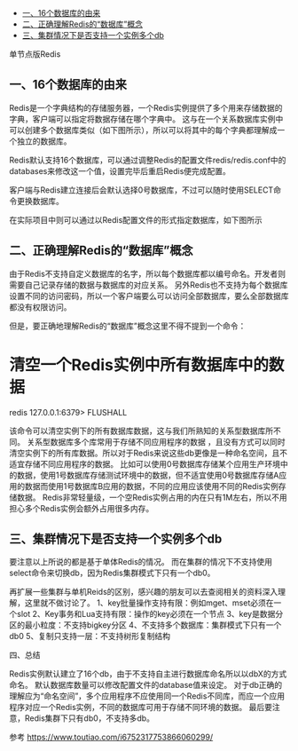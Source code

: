- [一、16个数据库的由来](#一、16个数据库的由来)
- [二、正确理解Redis的“数据库”概念](#二、正确理解Redis的“数据库”概念)
- [三、集群情况下是否支持一个实例多个db](#三、集群情况下是否支持一个实例多个db)


单节点版Redis

## 一、16个数据库的由来

Redis是一个字典结构的存储服务器，一个Redis实例提供了多个用来存储数据的字典，客户端可以指定将数据存储在哪个字典中。
这与在一个关系数据库实例中可以创建多个数据库类似（如下图所示），所以可以将其中的每个字典都理解成一个独立的数据库。

Redis默认支持16个数据库，可以通过调整Redis的配置文件redis/redis.conf中的databases来修改这一个值，设置完毕后重启Redis便完成配置。

客户端与Redis建立连接后会默认选择0号数据库，不过可以随时使用SELECT命令更换数据库。

在实际项目中则可以通过以Redis配置文件的形式指定数据库，如下图所示




## 二、正确理解Redis的“数据库”概念

由于Redis不支持自定义数据库的名字，所以每个数据库都以编号命名。开发者则需要自己记录存储的数据与数据库的对应关系。
另外Redis也不支持为每个数据库设置不同的访问密码，所以一个客户端要么可以访问全部数据库，要么全部数据库都没有权限访问。

但是，要正确地理解Redis的“数据库”概念这里不得不提到一个命令：
# 清空一个Redis实例中所有数据库中的数据
redis 127.0.0.1:6379> FLUSHALL


该命令可以清空实例下的所有数据库数据，这与我们所熟知的关系型数据库所不同。
关系型数据库多个库常用于存储不同应用程序的数据 ，且没有方式可以同时清空实例下的所有库数据。所以对于Redis来说这些db更像是一种命名空间，且不适宜存储不同应用程序的数据。
比如可以使用0号数据库存储某个应用生产环境中的数据，使用1号数据库存储测试环境中的数据，但不适宜使用0号数据库存储A应用的数据而使用1号数据库B应用的数据，不同的应用应该使用不同的Redis实例存储数据。
Redis非常轻量级，一个空Redis实例占用的内在只有1M左右，所以不用担心多个Redis实例会额外占用很多内存。




## 三、集群情况下是否支持一个实例多个db

要注意以上所说的都是基于单体Redis的情况。
而在集群的情况下不支持使用select命令来切换db，因为Redis集群模式下只有一个db0。

再扩展一些集群与单机Reids的区别，感兴趣的朋友可以去查阅相关的资料深入理解，这里就不做讨论了。
1、key批量操作支持有限：例如mget、mset必须在一个slot
2、Key事务和Lua支持有限：操作的key必须在一个节点
3、key是数据分区的最小粒度：不支持bigkey分区
4、不支持多个数据库：集群模式下只有一个db0
5、复制只支持一层：不支持树形复制结构


四、总结

Redis实例默认建立了16个db，由于不支持自主进行数据库命名所以以dbX的方式命名。
默认数据库数量可以修改配置文件的database值来设定。
对于db正确的理解应为“命名空间”，多个应用程序不应使用同一个Redis不同库，而应一个应用程序对应一个Redis实例，不同的数据库可用于存储不同环境的数据。
最后要注意，Redis集群下只有db0，不支持多db。




参考
https://www.toutiao.com/i6752317753866060299/


